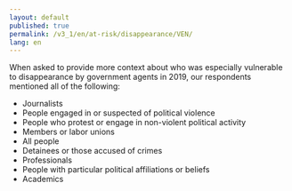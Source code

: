 ```yaml
---
layout: default
published: true
permalink: /v3_1/en/at-risk/disappearance/VEN/
lang: en
---
```


When asked to provide more context about who was especially vulnerable to disappearance by government agents in 2019, our respondents mentioned all of the following:
-	Journalists
-	People engaged in or suspected of political violence
-	People who protest or engage in non-violent political activity
-	Members or labor unions
-	All people 
-	Detainees or those accused of crimes
-	Professionals
-	People with particular political affiliations or beliefs
-	Academics

